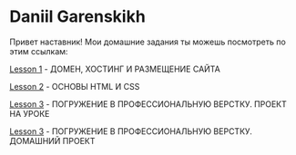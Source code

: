 

# Daniil Garenskikh

Привет наставник!
Мои домашние задания ты можешь посмотреть по этим ссылкам:


[Lesson 1](https://ghostik007.github.io/WAYUP/lesson-0/) - ДОМЕН, ХОСТИНГ И РАЗМЕЩЕНИЕ САЙТА


[Lesson 2](https://ghostik007.github.io/WAYUP/lesson-2/) - ОСНОВЫ HTML И CSS


[Lesson 3](https://ghostik007.github.io/WAYUP/lesson-3-sample/) - ПОГРУЖЕНИЕ В ПРОФЕССИОНАЛЬНУЮ ВЕРСТКУ. ПРОЕКТ НА УРОКЕ

[Lesson 3](https://ghostik007.github.io/WAYUP/lesson-3/) - ПОГРУЖЕНИЕ В ПРОФЕССИОНАЛЬНУЮ ВЕРСТКУ. ДОМАШНИЙ ПРОЕКТ